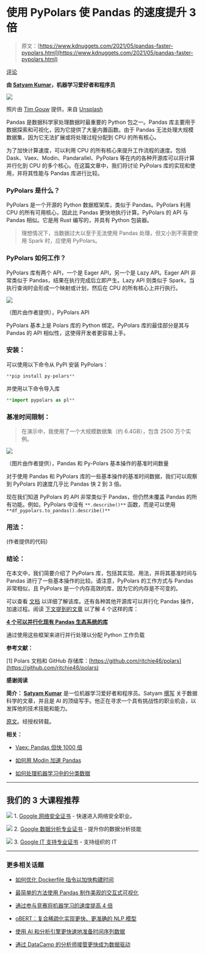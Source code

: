 # 使用 PyPolars 使 Pandas 的速度提升 3 倍

> 原文：[https://www.kdnuggets.com/2021/05/pandas-faster-pypolars.html](https://www.kdnuggets.com/2021/05/pandas-faster-pypolars.html)

[评论](#comments)

**由 [Satyam Kumar](https://www.linkedin.com/in/satkr/)，机器学习爱好者和程序员**

![](../Images/d7e6cfa674476abb5778d3a3291c484b.png)

照片由 [Tim Gouw](https://unsplash.com/@punttim?utm_source=medium&utm_medium=referral) 提供，来自 [Unsplash](https://unsplash.com/?utm_source=medium&utm_medium=referral)

Pandas 是数据科学家处理数据时最重要的 Python 包之一。Pandas 库主要用于数据探索和可视化，因为它提供了大量内置函数。由于 Pandas 无法处理大规模数据集，因为它无法扩展或将处理过程分配到 CPU 的所有核心。

为了加快计算速度，可以利用 CPU 的所有核心来提升工作流程的速度。包括 Dask、Vaex、Modin、Pandarallel、PyPolars 等在内的各种开源库可以将计算并行化到 CPU 的多个核心。在这篇文章中，我们将讨论 PyPolars 库的实现和使用，并将其性能与 Pandas 库进行比较。

### PyPolars 是什么？

PyPolars 是一个开源的 Python 数据框架库，类似于 Pandas。PyPolars 利用 CPU 的所有可用核心，因此比 Pandas 更快地执行计算。PyPolars 的 API 与 Pandas 相似。它是用 Rust 编写的，并具有 Python 包装器。

> 理想情况下，当数据过大以至于无法使用 Pandas 处理，但又小到不需要使用 Spark 时，应使用 PyPolars。

### PyPolars 如何工作？

PyPolars 库有两个 API，一个是 Eager API，另一个是 Lazy API。Eager API 非常类似于 Pandas，结果在执行完成后立即产生。Lazy API 则类似于 Spark，当执行查询时会形成一个映射或计划，然后在 CPU 的所有核心上并行执行。

![](../Images/0230c45ae7afe40f0abe487235ee4ba1.png)

（图片由作者提供），PyPolars API

PyPolars 基本上是 Polars 库的 Python 绑定。PyPolars 库的最佳部分是其与 Pandas 的 API 相似性，这使得开发者更容易上手。

### 安装：

可以使用以下命令从 PyPl 安装 PyPolars：

```py
**pip install py-polars**
```

并使用以下命令导入库

```py
**import pypolars as pl**
```

### 基准时间限制：

> 在演示中，我使用了一个大规模数据集（约 6.4GB），包含 2500 万个实例。

![](../Images/016819891b0567cb7b42212697294dd6.png)

（图片由作者提供），Pandas 和 Py-Polars 基本操作的基准时间数量

对于使用 Pandas 和 PyPolars 库的一些基本操作的基准时间数据，我们可以观察到 PyPolars 的速度几乎比 Pandas 快 2 到 3 倍。

现在我们知道 PyPolars 的 API 非常类似于 Pandas，但仍然未覆盖 Pandas 的所有功能。例如，PyPolars 中没有 `**.describe()**` 函数，而是可以使用 `**df_pypolars.to_pandas().describe()**`

### 用法：

(作者提供的代码)

### 结论：

在本文中，我们简要介绍了 PyPolars 库，包括其实现、用法，并将其基准时间与 Pandas 进行了一些基本操作的比较。请注意，PyPolars 的工作方式与 Pandas 非常相似，且 PyPolars 是一个内存高效的库，因为它的内存是不可变的。

可以查看 [文档](https://github.com/ritchie46/polars) 以详细了解该库。还有各种其他开源库可以并行化 Pandas 操作，加速过程。阅读 [下文提到的文章](https://towardsdatascience.com/4-libraries-that-can-parallelize-the-existing-pandas-ecosystem-f46e5a257809) 以了解 4 个这样的库：

[**4 个可以并行化现有 Pandas 生态系统的库**](http://towardsdatascience.com)

通过使用这些框架来进行并行处理以分配 Python 工作负载

**参考文献：**

[1] Polars 文档和 GitHub 存储库：[https://github.com/ritchie46/polars](https://github.com/ritchie46/polars)

**感谢阅读**

**简介： [Satyam Kumar](https://www.linkedin.com/in/satkr/)** 是一位机器学习爱好者和程序员。Satyam [撰写](https://satyam-kumar.medium.com/) 关于数据科学的文章，并且是 AI 的顶级写手。他正在寻求一个具有挑战性的职业机会，以发挥他的技术技能和能力。

[原文](https://towardsdatascience.com/3x-times-faster-pandas-with-pypolars-7550e605805e)。经授权转载。

**相关：**

+   [Vaex: Pandas 但快 1000 倍](/2021/05/vaex-pandas-1000x-faster.html)

+   [如何用 Modin 加速 Pandas](/2021/03/speed-up-pandas-modin.html)

+   [如何处理机器学习中的分类数据](/2021/05/deal-with-categorical-data-machine-learning.html)

* * *

## 我们的 3 大课程推荐

![](../Images/0244c01ba9267c002ef39d4907e0b8fb.png) 1\. [Google 网络安全证书](https://www.kdnuggets.com/google-cybersecurity) - 快速进入网络安全职业。

![](../Images/e225c49c3c91745821c8c0368bf04711.png) 2\. [Google 数据分析专业证书](https://www.kdnuggets.com/google-data-analytics) - 提升你的数据分析技能

![](../Images/0244c01ba9267c002ef39d4907e0b8fb.png) 3\. [Google IT 支持专业证书](https://www.kdnuggets.com/google-itsupport) - 支持组织的 IT

* * *

### 更多相关话题

+   [如何优化 Dockerfile 指令以加快构建时间](https://www.kdnuggets.com/how-to-optimize-dockerfile-instructions-for-faster-build-times)

+   [最简单的方法使用 Pandas 制作美观的交互式可视化](https://www.kdnuggets.com/2021/12/easiest-way-make-beautiful-interactive-visualizations-pandas.html)

+   [通过参与竞赛将机器学习的速度提高 4 倍](https://www.kdnuggets.com/2022/01/learn-machine-learning-4x-faster-participating-competitions.html)

+   [oBERT：复合稀疏化实现更快、更准确的 NLP 模型](https://www.kdnuggets.com/2022/05/obert-compound-sparsification-delivers-faster-accurate-models-nlp.html)

+   [使用 AI 和分析引擎更快速地准备时间序列数据](https://www.kdnuggets.com/2021/12/piexchange-faster-way-prepare-timeseries-data-ai-analytics-engine.html)

+   [通过 DataCamp 的分析师接管更快成为数据驱动](https://www.kdnuggets.com/2022/10/datacamp-data-driven-faster-analyst-takeover.html)
